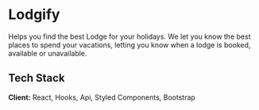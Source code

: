 # Lodgify
Helps you find the best Lodge for your holidays. 
We let you know the best places to spend your vacations, letting you know when a lodge is booked, available or unavailable.

## Tech Stack
**Client:** React, Hooks, Api, Styled Components, Bootstrap
